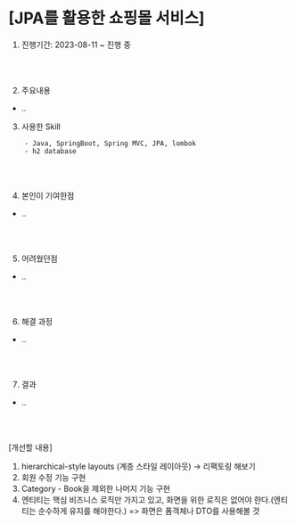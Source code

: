 # [JPA를 활용한 쇼핑몰 서비스]

1. 진행기간: 2023-08-11 ~ 진행 중

<br>
<br>

2. 주요내용
- ..


3. 사용한 Skill
```
    - Java, SpringBoot, Spring MVC, JPA, lombok
    - h2 database
```

<br>
<br>


4. 본인이 기여한점
- ..


<br>
<br>

5. 어려웠던점
- ..

<br>
<br>

6. 해결 과정
- ..
   
<br>
<br>

7. 결과
- ..


<br>
<br>

[개선할 내용]
1. hierarchical-style layouts (계층 스타일 레이아웃) → 리팩토링 해보기
2. 회원 수정 기능 구현
3. Category - Book을 제외한 나머지 기능 구현
4. 엔티티는 핵심 비즈니스 로직만 가지고 있고, 화면을 위한 로직은 없어야 한다.(엔티티는 순수하게 유지를 해야한다.) => 화면은 폼객체나 DTO를 사용해볼 것

